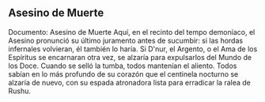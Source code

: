 ## Asesino de Muerte
Documento: Asesino de Muerte
Aquí, en el recinto del tempo demoníaco, el Asesino pronunció su último juramento antes de sucumbir: si las hordas infernales volvieran, él también lo haría. Si D'nur, el Argento, o el Ama de los Espíritus se encarnaran otra vez, se alzaría para expulsarlos del Mundo de los Doce.
Cuando se selló la tumba, todos mantenían el aliento. Todos sabían en lo más profundo de su corazón que el centinela nocturno se alzaría de nuevo, con su espada atronadora lista para erradicar la ralea de Rushu.
